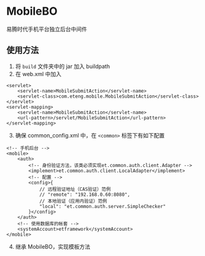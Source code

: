 MobileBO
========

易腾时代手机平台独立后台中间件


使用方法
---

1. 将 `build` 文件夹中的 jar 加入 buildpath
2. 在 web.xml 中加入
```
<servlet>
    <servlet-name>MobileSubmitAction</servlet-name>
    <servlet-class>com.eteng.mobile.MobileSubmitAction</servlet-class>
</servlet>
<servlet-mapping>
    <servlet-name>MobileSubmitAction</servlet-name>
    <url-pattern>/servlet/MobileSubmitAction</url-pattern>
</servlet-mapping> 
```
3. 确保 common_config.xml 中，在 `<common>` 标签下有如下配置
```
<!-- 手机后台 -->
<mobile>
    <auth>
        <!-- 身份验证方法，该类必须实现et.common.auth.client.Adapter -->
        <implement>et.common.auth.client.LocalAdapter</implement>
        <!-- 配置 -->
        <config>{
            // 远程验证地址（CAS验证）范例
            // "remote": "192.168.0.60:8080",
            // 本地验证（应用内验证）范例
            "local": "et.common.auth.server.SimpleChecker"
        }</config>
    </auth>
    <!-- 使用数据库的帐套 -->
    <systemAccount>etframework</systemAccount>
</mobile>
```
4. 继承 MobileBO，实现模板方法

